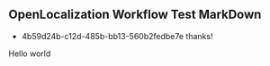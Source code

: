 ## OpenLocalization Workflow Test MarkDown
* 4b59d24b-c12d-485b-bb13-560b2fedbe7e 
thanks!

Hello world